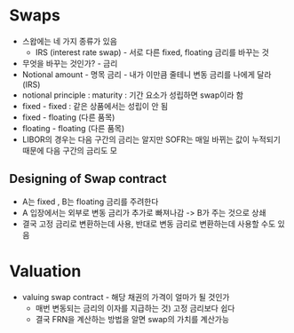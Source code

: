 # Swaps
- 스왑에는 네 가지 종류가 있음
	- IRS (interest rate swap) - 서로 다른 fixed, floating 금리를 바꾸는 것
- 무엇을 바꾸는 것인가? - 금리
- Notional amount - 명목 금리 - 내가 이만큼 줄테니 변동 금리를 나에게 달라 (IRS)
- notional principle : maturity : 기간 요소가 성립하면 swap이라 함
- fixed - fixed : 같은 상품에서는 성립이 안 됨
- fixed - floating (다른 품목)
- floating - floating (다른 품목)
- LIBOR의 경우는 다음 구간의 금리는 알지만 SOFR는 매일 바뀌는 값이 누적되기 때문에 다음 구간의 금리도 모
## Designing of Swap contract
- A는 fixed , B는 floating 금리를 주려한다
- A 입장에서는 외부로 변동 금리가 추가로 빠져나감 -> B가 주는 것으로 상쇄
- 결국 고정 금리로 변환하는데 사용, 반대로 변동 금리로 변환하는데 사용할 수도 있음
# Valuation
- valuing swap contract - 해당 채권의 가격이 얼마가 될 것인가
	- 매번 변동되는 금리의 이자를 지급하는 것) 고정 금리보다 쉽다
	- 결국 FRN을 계산하는 방법을 알면 swap의 가치를 계산가능